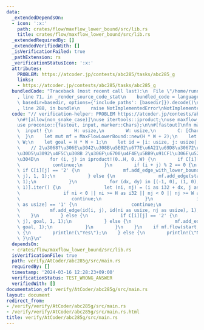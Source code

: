 ```yaml
---
data:
  _extendedDependsOn:
  - icon: ':x:'
    path: crates/flow/maxflow_lower_bound/src/lib.rs
    title: crates/flow/maxflow_lower_bound/src/lib.rs
  _extendedRequiredBy: []
  _extendedVerifiedWith: []
  _isVerificationFailed: true
  _pathExtension: rs
  _verificationStatusIcon: ':x:'
  attributes:
    PROBLEM: https://atcoder.jp/contests/abc285/tasks/abc285_g
    links:
    - https://atcoder.jp/contests/abc285/tasks/abc285_g
  bundledCode: "Traceback (most recent call last):\n  File \"/home/runner/.local/lib/python3.10/site-packages/onlinejudge_verify/documentation/build.py\"\
    , line 71, in _render_source_code_stat\n    bundled_code = language.bundle(stat.path,\
    \ basedir=basedir, options={'include_paths': [basedir]}).decode()\n  File \"/home/runner/.local/lib/python3.10/site-packages/onlinejudge_verify/languages/rust.py\"\
    , line 288, in bundle\n    raise NotImplementedError\nNotImplementedError\n"
  code: "// verification-helper: PROBLEM https://atcoder.jp/contests/abc285/tasks/abc285_g\n\
    \n#![allow(non_snake_case)]\nuse itertools::iproduct;\nuse maxflow_lower_bound::MaxFlowLowerBound;\n\
    use proconio::{fastout, input, marker::Chars};\n\n#[fastout]\nfn main() {\n  \
    \  input! {\n        H: usize,\n        W: usize,\n        C: [Chars; H],\n  \
    \  }\n    let mut mf = MaxFlowLowerBound::new(H * W + 2);\n    let start = H *\
    \ W;\n    let goal = H * W + 1;\n    let id = |i: usize, j: usize| i * W + j;\n\
    \    // 2\u3068?\u306E\u3042\u308B\u5E02\u677E\u6A21\u69D8\u30672\u90E8\u30B0\u30E9\
    \u30D5\u3092\u4F5C\u308B 2\u306F\u6700\u4F4E\u5BB9\u91CF1\u306E\u5236\u7D04\u4ED8\
    \u304D\n    for (i, j) in iproduct!(0..H, 0..W) {\n        if C[i][j] == '1' {\n\
    \            continue;\n        }\n        if (i + j) % 2 == 0 {\n           \
    \ if C[i][j] == '2' {\n                mf.add_edge_with_lower_bound(start, id(i,\
    \ j), 1, 1);\n            } else {\n                mf.add_edge(start, id(i, j),\
    \ 1);\n            }\n            for (dx, dy) in [(-1, 0), (1, 0), (0, -1), (0,\
    \ 1)].iter() {\n                let (ni, nj) = (i as i32 + dx, j as i32 + dy);\n\
    \                if ni < 0 || ni >= H as i32 || nj < 0 || nj >= W as i32 {\n \
    \                   continue;\n                }\n                if C[ni as usize][nj\
    \ as usize] == '1' {\n                    continue;\n                }\n     \
    \           mf.add_edge(id(i, j), id(ni as usize, nj as usize), 1);\n        \
    \    }\n        } else {\n            if C[i][j] == '2' {\n                mf.add_edge_with_lower_bound(id(i,\
    \ j), goal, 1, 1);\n            } else {\n                mf.add_edge(id(i, j),\
    \ goal, 1);\n            }\n        }\n    }\n    if mf.flow(start, goal).is_some()\
    \ {\n        println!(\"Yes\");\n    } else {\n        println!(\"No\");\n   \
    \ }\n}\n"
  dependsOn:
  - crates/flow/maxflow_lower_bound/src/lib.rs
  isVerificationFile: true
  path: verify/AtCoder/abc285g/src/main.rs
  requiredBy: []
  timestamp: '2024-03-16 12:28:23+09:00'
  verificationStatus: TEST_WRONG_ANSWER
  verifiedWith: []
documentation_of: verify/AtCoder/abc285g/src/main.rs
layout: document
redirect_from:
- /verify/verify/AtCoder/abc285g/src/main.rs
- /verify/verify/AtCoder/abc285g/src/main.rs.html
title: verify/AtCoder/abc285g/src/main.rs
---
```

